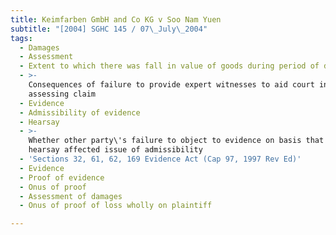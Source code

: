 ```yaml
---
title: Keimfarben GmbH and Co KG v Soo Nam Yuen
subtitle: "[2004] SGHC 145 / 07\_July\_2004"
tags:
  - Damages
  - Assessment
  - Extent to which there was fall in value of goods during period of detention
  - >-
    Consequences of failure to provide expert witnesses to aid court in
    assessing claim
  - Evidence
  - Admissibility of evidence
  - Hearsay
  - >-
    Whether other party\'s failure to object to evidence on basis that it was
    hearsay affected issue of admissibility
  - 'Sections 32, 61, 62, 169 Evidence Act (Cap 97, 1997 Rev Ed)'
  - Evidence
  - Proof of evidence
  - Onus of proof
  - Assessment of damages
  - Onus of proof of loss wholly on plaintiff

---
```


